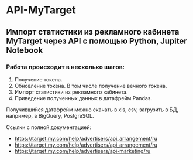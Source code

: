# API-MyTarget
## Импорт статистики из рекламного кабинета MyTarget через API с помощью Python, Jupiter Notebook
### Работа происходит в несколько шагов:
1. Получение токена.
2. Обновление токена. В том числе получение вечного токена.
3. Импорт статистики из рекламного кабинета.
4. Приведение полученных данных в датафрейм Pandas.

Получившийся датафрейм можно скачать в xls, csv, загрузить в БД, например, в BigQuery, PostgreSQL.

Ссылки с полной документацией:
- https://target.my.com/help/advertisers/api_arrangement/ru
- https://target.my.com/help/advertisers/api_arrangement/ru
- https://target.my.com/help/advertisers/api-marketing/ru
